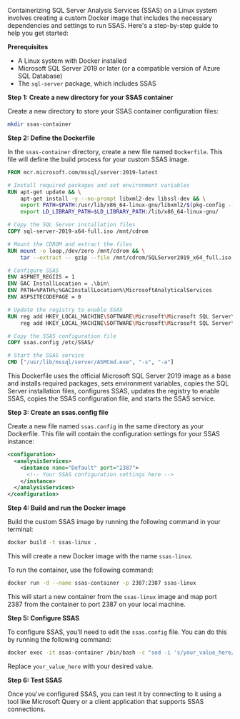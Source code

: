 
Containerizing SQL Server Analysis Services (SSAS) on a Linux system involves creating a custom Docker image that includes the necessary dependencies and settings to run SSAS. Here's a step-by-step guide to help you get started:

**Prerequisites**

* A Linux system with Docker installed
* Microsoft SQL Server 2019 or later (or a compatible version of Azure SQL Database)
* The `sql-server` package, which includes SSAS

**Step 1: Create a new directory for your SSAS container**

Create a new directory to store your SSAS container configuration files:
```bash
mkdir ssas-container
```
**Step 2: Define the Dockerfile**

In the `ssas-container` directory, create a new file named `Dockerfile`. This file will define the build process for your custom SSAS image.
```dockerfile
FROM mcr.microsoft.com/mssql/server:2019-latest

# Install required packages and set environment variables
RUN apt-get update && \
    apt-get install -y --no-prompt libxml2-dev libssl-dev && \
    export PATH=$PATH:/usr/lib/x86_64-linux-gnu/libxml2/$(pkg-config --modversion libxml2) && \
    export LD_LIBRARY_PATH=$LD_LIBRARY_PATH:/lib/x86_64-linux-gnu/

# Copy the SQL Server installation files
COPY sql-server-2019-x64-full.iso /mnt/cdrom

# Mount the CDROM and extract the files
RUN mount -o loop,/dev/zero /mnt/cdrom && \
    tar --extract -- gzip --file /mnt/cdrom/SQLServer2019_x64_full.iso -C /mnt/

# Configure SSAS
ENV ASPNET_REGIIS = 1
ENV GAC InstallLocation = .\bin\
ENV PATH=%PATH%;%GACInstallLocation%\MicrosoftAnalyticalServices
ENV ASPSITECODEPAGE = 0

# Update the registry to enable SSAS
RUN reg add HKEY_LOCAL_MACHINE\SOFTWARE\Microsoft\Microsoft SQL Server\140\Shared\ASMCfg /v ASPNET_REGIIS /t REG_DWORD /d 1 /f && \
    reg add HKEY_LOCAL_MACHINE\SOFTWARE\Microsoft\Microsoft SQL Server\140\Shared\ASMCfg /v GACInstallLocation /t REG_SZ /d .\bin /f

# Copy the SSAS configuration file
COPY ssas.config /etc/SSAS/

# Start the SSAS service
CMD ["/usr/lib/mssql/server/ASMCmd.exe", "-s", "-a"]
```
This Dockerfile uses the official Microsoft SQL Server 2019 image as a base and installs required packages, sets environment variables, copies the SQL Server installation files, configures SSAS, updates the registry to enable SSAS, copies the SSAS configuration file, and starts the SSAS service.

**Step 3: Create an ssas.config file**

Create a new file named `ssas.config` in the same directory as your Dockerfile. This file will contain the configuration settings for your SSAS instance:
```xml
<configuration>
  <analysisServices>
    <instance name="Default" port="2387">
      <!-- Your SSAS configuration settings here -->
    </instance>
  </analysisServices>
</configuration>
```
**Step 4: Build and run the Docker image**

Build the custom SSAS image by running the following command in your terminal:
```bash
docker build -t ssas-linux .
```
This will create a new Docker image with the name `ssas-linux`.

To run the container, use the following command:
```bash
docker run -d --name ssas-container -p 2387:2387 ssas-linux
```
This will start a new container from the `ssas-linux` image and map port 2387 from the container to port 2387 on your local machine.

**Step 5: Configure SSAS**

To configure SSAS, you'll need to edit the `ssas.config` file. You can do this by running the following command:
```bash
docker exec -it ssas-container /bin/bash -c "sed -i 's/your_value_here/value_here/g' /etc/SSAS/ssas.config"
```
Replace `your_value_here` with your desired value.

**Step 6: Test SSAS**

Once you've configured SSAS, you can test it by connecting to it using a tool like Microsoft Query or a client application that supports SSAS connections.
